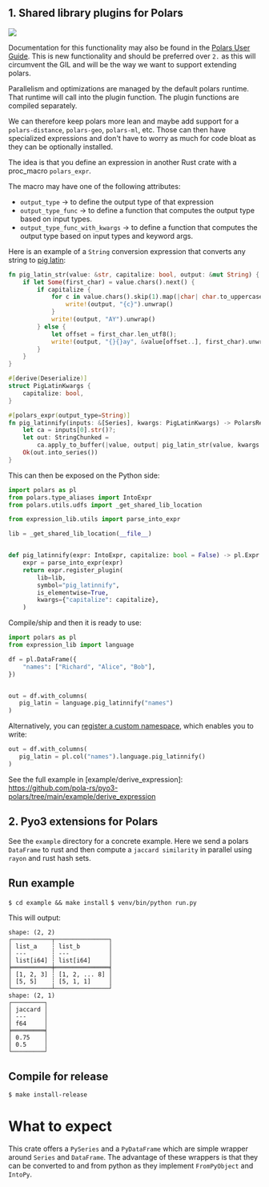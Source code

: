 ## 1. Shared library plugins for Polars

<a href="https://crates.io/crates/pyo3-polars">
    <img src="https://img.shields.io/crates/v/pyo3-polars.svg"/>
  </a>

Documentation for this functionality may also be found in the [Polars User Guide](https://docs.pola.rs/user-guide/expressions/plugins/).
This is new functionality and should be preferred over `2.` as this
will circumvent the GIL and will be the way we want to support extending polars.

Parallelism and optimizations are managed by the default polars runtime. That runtime will call into the plugin function.
The plugin functions are compiled separately.

We can therefore keep polars more lean and maybe add support for a `polars-distance`, `polars-geo`, `polars-ml`, etc.
Those can then have specialized expressions and don't have to worry as much for code bloat as they can be optionally installed.

The idea is that you define an expression in another Rust crate with a proc_macro `polars_expr`.

The macro may have one of the following attributes:

- `output_type` -> to define the output type of that expression
- `output_type_func` -> to define a function that computes the output type based on input types.
- `output_type_func_with_kwargs` -> to define a function that computes the output type based on input types and keyword args.

Here is an example of a `String` conversion expression that converts any string to [pig latin](https://en.wikipedia.org/wiki/Pig_Latin):

```rust
fn pig_latin_str(value: &str, capitalize: bool, output: &mut String) {
    if let Some(first_char) = value.chars().next() {
        if capitalize {
            for c in value.chars().skip(1).map(|char| char.to_uppercase()) {
                write!(output, "{c}").unwrap()
            }
            write!(output, "AY").unwrap()
        } else {
            let offset = first_char.len_utf8();
            write!(output, "{}{}ay", &value[offset..], first_char).unwrap()
        }
    }
}

#[derive(Deserialize)]
struct PigLatinKwargs {
    capitalize: bool,
}

#[polars_expr(output_type=String)]
fn pig_latinnify(inputs: &[Series], kwargs: PigLatinKwargs) -> PolarsResult<Series> {
    let ca = inputs[0].str()?;
    let out: StringChunked =
        ca.apply_to_buffer(|value, output| pig_latin_str(value, kwargs.capitalize, output));
    Ok(out.into_series())
}
```

This can then be exposed on the Python side:

```python
import polars as pl
from polars.type_aliases import IntoExpr
from polars.utils.udfs import _get_shared_lib_location

from expression_lib.utils import parse_into_expr

lib = _get_shared_lib_location(__file__)


def pig_latinnify(expr: IntoExpr, capitalize: bool = False) -> pl.Expr:
    expr = parse_into_expr(expr)
    return expr.register_plugin(
        lib=lib,
        symbol="pig_latinnify",
        is_elementwise=True,
        kwargs={"capitalize": capitalize},
    )
```

Compile/ship and then it is ready to use:

```python
import polars as pl
from expression_lib import language

df = pl.DataFrame({
    "names": ["Richard", "Alice", "Bob"],
})


out = df.with_columns(
   pig_latin = language.pig_latinnify("names")
)
```

Alternatively, you can [register a custom namespace](https://docs.pola.rs/py-polars/html/reference/api/polars.api.register_expr_namespace.html#polars.api.register_expr_namespace), which enables you to write:

```python
out = df.with_columns(
   pig_latin = pl.col("names").language.pig_latinnify()
)
```

See the full example in [example/derive_expression]: https://github.com/pola-rs/pyo3-polars/tree/main/example/derive_expression

## 2. Pyo3 extensions for Polars

See the `example` directory for a concrete example. Here we send a polars `DataFrame` to rust and then compute a
`jaccard similarity` in parallel using `rayon` and rust hash sets.

## Run example

`$ cd example && make install`
`$ venv/bin/python run.py`

This will output:

```
shape: (2, 2)
┌───────────┬───────────────┐
│ list_a    ┆ list_b        │
│ ---       ┆ ---           │
│ list[i64] ┆ list[i64]     │
╞═══════════╪═══════════════╡
│ [1, 2, 3] ┆ [1, 2, ... 8] │
│ [5, 5]    ┆ [5, 1, 1]     │
└───────────┴───────────────┘
shape: (2, 1)
┌─────────┐
│ jaccard │
│ ---     │
│ f64     │
╞═════════╡
│ 0.75    │
│ 0.5     │
└─────────┘
```

## Compile for release

`$ make install-release`

# What to expect

This crate offers a `PySeries` and a `PyDataFrame` which are simple wrapper around `Series` and `DataFrame`. The
advantage of these wrappers is that they can be converted to and from python as they implement `FromPyObject` and `IntoPy`.

